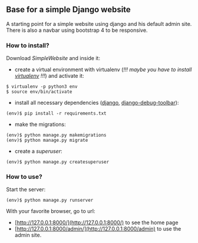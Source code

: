 ## Base for a simple Django website

A starting point for a simple website using django and his default admin site.  
There is also a navbar using bootstrap 4 to be responsive.

### How to install?
Download *SimpleWebsite* and inside it:
- create a virtual environment with virtualenv (*!!! maybe you have to install [virtualenv](https://virtualenv.pypa.io/en/stable/) !!!*) and activate it:
```shell
$ virtualenv -p python3 env
$ source env/bin/activate
```
- install all necessary dependencies ([django](https://www.djangoproject.com/foundation/), [django-debug-toolbar](https://django-debug-toolbar.readthedocs.io/en/stable/)):
```shell
(env)$ pip install -r requirements.txt
```
- make the migrations:
```shell
(env)$ python manage.py makemigrations
(env)$ python manage.py migrate
```
- create a *superuser*:
```shell
(env)$ python manage.py createsuperuser
```

### How to use?
Start the server:
```shell
(env)$ python manage.py runserver
```
With your favorite browser, go to url:
- [http://127.0.0.1:8000/](http://127.0.0.1:8000/) to see the home page
- [http://127.0.0.1:8000/admin/](http://127.0.0.1:8000/admin) to use the admin site.
